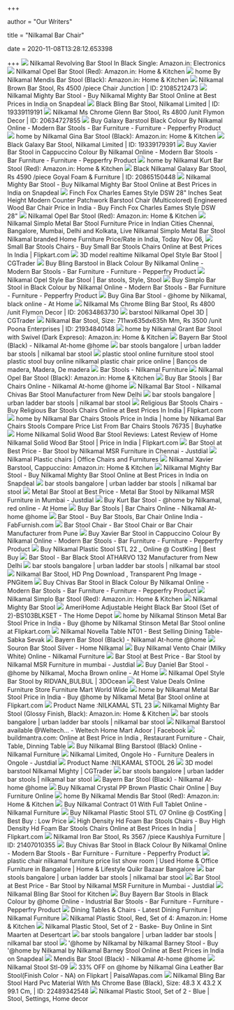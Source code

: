 +++
        
author = "Our Writers"
        
title = "Nilkamal Bar Chair"
        
date = 2020-11-08T13:28:12.653398
        
+++
[ ![](https://images-na.ssl-images-amazon.com/images/I/41jqpGDq9tL.jpg)](https://images-na.ssl-images-amazon.com/images/I/41jqpGDq9tL.jpg) Nilkamal Revolving Bar Stool In Black Single: Amazon.in: Electronics
[ ![](https://images-na.ssl-images-amazon.com/images/I/51L2CXb1FVL._SX355_.jpg)](https://images-na.ssl-images-amazon.com/images/I/51L2CXb1FVL._SX355_.jpg) Nilkamal Opel Bar Stool (Red): Amazon.in: Home & Kitchen
[ ![](https://images-na.ssl-images-amazon.com/images/I/51Lku3b7jfL._SY355_.jpg)](https://images-na.ssl-images-amazon.com/images/I/51Lku3b7jfL._SY355_.jpg) home By Nilkamal Mendis Bar Stool (Black): Amazon.in: Home & Kitchen
[ ![](https://5.imimg.com/data5/SN/QT/IK/SELLER-88271411/bar-stool-500x500.JPG)](https://5.imimg.com/data5/SN/QT/IK/SELLER-88271411/bar-stool-500x500.JPG) Nilkamal Brown Bar Stool, Rs 4500 /piece Chair Junction | ID: 21085212473
[ ![](https://n1.sdlcdn.com/imgs/b/w/d/home-Mighty-Bar-Stool-SDL960924643-2-d7b51.jpg)](https://n1.sdlcdn.com/imgs/b/w/d/home-Mighty-Bar-Stool-SDL960924643-2-d7b51.jpg) Nilkamal Mighty Bar Stool - Buy Nilkamal Mighty Bar Stool Online at Best  Prices in India on Snapdeal
[ ![](https://5.imimg.com/data5/QE/MG/MY-10822034/bling-barstool-500x500.png)](https://5.imimg.com/data5/QE/MG/MY-10822034/bling-barstool-500x500.png) Black Bling Bar Stool, Nilkamal Limited | ID: 19339119191
[ ![](https://5.imimg.com/data5/BJ/NT/MJ/SELLER-10778396/glenn-bar-stool-250x250.jpg)](https://5.imimg.com/data5/BJ/NT/MJ/SELLER-10778396/glenn-bar-stool-250x250.jpg) Nilkamal Ms Chrome Glenn Bar Stool, Rs 4800 /unit Flymon Decor | ID:  20634727855
[ ![](https://ii1.pepperfry.com/media/catalog/product/g/a/568x625/galaxy-barstool-black-colour-by-nilkamal-galaxy-barstool-black-colour-by-nilkamal-bos67b.jpg)](https://ii1.pepperfry.com/media/catalog/product/g/a/568x625/galaxy-barstool-black-colour-by-nilkamal-galaxy-barstool-black-colour-by-nilkamal-bos67b.jpg) Buy Galaxy Barstool Black Colour By Nilkamal Online - Modern Bar Stools -  Bar Furniture - Furniture - Pepperfry Product
[ ![](https://images-na.ssl-images-amazon.com/images/I/61uFGIGVGtL._SL1500_.jpg)](https://images-na.ssl-images-amazon.com/images/I/61uFGIGVGtL._SL1500_.jpg) home by Nilkamal Gina Bar Stool (Black): Amazon.in: Home & Kitchen
[ ![](https://5.imimg.com/data5/NK/BW/MY-10822034/galaxy-barstool-500x500.png)](https://5.imimg.com/data5/NK/BW/MY-10822034/galaxy-barstool-500x500.png) Black Galaxy Bar Stool, Nilkamal Limited | ID: 19339179391
[ ![](https://ii1.pepperfry.com/media/catalog/product/x/a/568x625/xavier-bar-stool-in-cappuccino-colour-by-nilkamal-xavier-bar-stool-in-cappuccino-colour-by-nilkamal-ccpno6.jpg)](https://ii1.pepperfry.com/media/catalog/product/x/a/568x625/xavier-bar-stool-in-cappuccino-colour-by-nilkamal-xavier-bar-stool-in-cappuccino-colour-by-nilkamal-ccpno6.jpg) Buy Xavier Bar Stool in Cappuccino Colour By Nilkamal Online - Modern Bar  Stools - Bar Furniture - Furniture - Pepperfry Product
[ ![](https://images-na.ssl-images-amazon.com/images/I/412fRAM4imL.jpg)](https://images-na.ssl-images-amazon.com/images/I/412fRAM4imL.jpg) home by Nilkamal Kurt Bar Stool (Red): Amazon.in: Home & Kitchen
[ ![](https://5.imimg.com/data5/WS/MI/QT/SELLER-4081295/galaxy-bar-stool-500x500.jpg)](https://5.imimg.com/data5/WS/MI/QT/SELLER-4081295/galaxy-bar-stool-500x500.jpg) Black Nilkamal Galaxy Bar Stool, Rs 4590 /piece Goyal Foam & Furniture |  ID: 20865150448
[ ![](https://n1.sdlcdn.com/imgs/b/w/d/home-Mighty-Bar-Stool-SDL960924643-4-68902.jpg)](https://n1.sdlcdn.com/imgs/b/w/d/home-Mighty-Bar-Stool-SDL960924643-4-68902.jpg) Nilkamal Mighty Bar Stool - Buy Nilkamal Mighty Bar Stool Online at Best  Prices in India on Snapdeal
[ ![](https://rukminim1.flixcart.com/image/312/312/jly1wnk0/bar-stool-chair/a/j/f/brown-foam-fibsgrantbarbsdex-home-by-nilkamal-dark-expreso-original-imaf8ymur7xyzadz.jpeg?q=70)](https://rukminim1.flixcart.com/image/312/312/jly1wnk0/bar-stool-chair/a/j/f/brown-foam-fibsgrantbarbsdex-home-by-nilkamal-dark-expreso-original-imaf8ymur7xyzadz.jpeg?q=70) Finch Fox Charles Eames Style DSW 28" Inches Seat Height Modern Counter  Patchwork Barstool Chair (Multicolored) Engineered Wood Bar Chair Price in  India - Buy Finch Fox Charles Eames Style DSW 28"
[ ![](https://m.media-amazon.com/images/I/7197TGi6s2L._AC_SS350_.jpg)](https://m.media-amazon.com/images/I/7197TGi6s2L._AC_SS350_.jpg) Nilkamal Opel Bar Stool (Red): Amazon.in: Home & Kitchen
[ ![](http://img.fkcdn.com/image/bar-stool-chair/g/8/5/flsimplobarsred-carbon-steel-nilkamal-original-imaeeht9zrqbyxsn.jpeg)](http://img.fkcdn.com/image/bar-stool-chair/g/8/5/flsimplobarsred-carbon-steel-nilkamal-original-imaeeht9zrqbyxsn.jpeg) Nilkamal Simplo Metal Bar Stool Furniture Price in Indian Cities Chennai,  Bangalore, Mumbai, Delhi and Kolkata, Live Nilkamal Simplo Metal Bar Stool  Nilkamal branded Home Furniture Price/Rate in India, Today Nov 06,
[ ![](https://rukminim1.flixcart.com/image/612/612/jw84ya80/bar-stool-chair/3/h/f/na-carbon-steel-iglennbarstlblk-nilkamal-black-original-imafgyb6afzezegh.jpeg?q=70)](https://rukminim1.flixcart.com/image/612/612/jw84ya80/bar-stool-chair/3/h/f/na-carbon-steel-iglennbarstlblk-nilkamal-black-original-imafgyb6afzezegh.jpeg?q=70) Small Bar Stools Chairs - Buy Small Bar Stools Chairs Online at Best Prices  In India | Flipkart.com
[ ![](https://img2.cgtrader.com/items/1860229/b0a14086b7/nilkamal-opel-style-bar-stool-3d-model-low-poly-max-obj-mtl-3ds-fbx.jpg)](https://img2.cgtrader.com/items/1860229/b0a14086b7/nilkamal-opel-style-bar-stool-3d-model-low-poly-max-obj-mtl-3ds-fbx.jpg) 3D model realtime Nilkamal Opel Style Bar Stool | CGTrader
[ ![](https://ii1.pepperfry.com/media/catalog/product/b/l/800x880/bling-barstool-in-black-colour-by-nilkamal-bling-barstool-in-black-colour-by-nilkamal-aqwqwp.jpg)](https://ii1.pepperfry.com/media/catalog/product/b/l/800x880/bling-barstool-in-black-colour-by-nilkamal-bling-barstool-in-black-colour-by-nilkamal-aqwqwp.jpg) Buy Bling Barstool in Black Colour By Nilkamal Online - Modern Bar Stools -  Bar Furniture - Furniture - Pepperfry Product
[ ![](https://i.pinimg.com/originals/7f/ab/72/7fab7254dc32ce037ea084b97b338137.jpg)](https://i.pinimg.com/originals/7f/ab/72/7fab7254dc32ce037ea084b97b338137.jpg) Nilkamal Opel Style Bar Stool | Bar stools, Style, Stool
[ ![](https://ii1.pepperfry.com/media/catalog/product/s/i/800x880/simplo-bar-stool-in-black-colour-by-nilkamal-simplo-bar-stool-in-black-colour-by-nilkamal-vqpewv.jpg)](https://ii1.pepperfry.com/media/catalog/product/s/i/800x880/simplo-bar-stool-in-black-colour-by-nilkamal-simplo-bar-stool-in-black-colour-by-nilkamal-vqpewv.jpg) Buy Simplo Bar Stool in Black Colour by Nilkamal Online - Modern Bar Stools  - Bar Furniture - Furniture - Pepperfry Product
[ ![](https://t.infibeam.com/img/othe/7273534/08/88/ginabarstoolblackfibsginalvbswht1.jpg.80f6c30888.989x511x577.jpg)](https://t.infibeam.com/img/othe/7273534/08/88/ginabarstoolblackfibsginalvbswht1.jpg.80f6c30888.989x511x577.jpg) Buy Gina Bar Stool - @home by Nilkamal, black online - At Home
[ ![](https://5.imimg.com/data5/JZ/BE/HP/SELLER-10778396/bling-bar-stool-500x500.jpg)](https://5.imimg.com/data5/JZ/BE/HP/SELLER-10778396/bling-bar-stool-500x500.jpg) Nilkamal Ms Chrome Bling Bar Stool, Rs 4800 /unit Flymon Decor | ID:  20634863730
[ ![](https://img1.cgtrader.com/items/1838424/b414809e06/barstool-nilkamal-opel-3d-model-max-obj-mtl-3ds-fbx-dwg.jpg)](https://img1.cgtrader.com/items/1838424/b414809e06/barstool-nilkamal-opel-3d-model-max-obj-mtl-3ds-fbx-dwg.jpg) barstool Nilkamal Opel 3D | CGTrader
[ ![](https://5.imimg.com/data5/NB/HI/KN/SELLER-98978891/aaa-250x250.jpg)](https://5.imimg.com/data5/NB/HI/KN/SELLER-98978891/aaa-250x250.jpg) Nilkamal Bar Stool, Size: 711wx635dx635h Mm, Rs 3500 /unit Poona  Enterprises | ID: 21934840148
[ ![](https://images-na.ssl-images-amazon.com/images/I/71vPlUyrY4L._SY355_.jpg)](https://images-na.ssl-images-amazon.com/images/I/71vPlUyrY4L._SY355_.jpg) home by Nilkamal Grant Bar Stool with Swivel (Dark Expreso): Amazon.in:  Home & Kitchen
[ ![](https://cdn.shopify.com/s/files/1/0099/2867/1291/products/bayernbarstoolblack.jpg.8a774cecf5.989xx_2000x.jpg?v=1550558316)](https://cdn.shopify.com/s/files/1/0099/2867/1291/products/bayernbarstoolblack.jpg.8a774cecf5.989xx_2000x.jpg?v=1550558316) Bayern Bar Stool (Black) - Nilkamal At-home @home
[ ![](https://rngfurnitures.com/wp-content/uploads/2020/09/1-59.jpg)](https://rngfurnitures.com/wp-content/uploads/2020/09/1-59.jpg) bar stools bangalore | urban ladder bar stools | nilkamal bar stool
[ ![](https://i.pinimg.com/originals/16/57/6c/16576c5146639596dee2e066ccc0a420.jpg)](https://i.pinimg.com/originals/16/57/6c/16576c5146639596dee2e066ccc0a420.jpg) plastic stool online furniture stool stool plastic stool buy online nilkamal  plastic chair price online | Bancos de madera, Madera, De madera
[ ![](https://cdn.shopify.com/s/files/1/0044/1208/0217/files/Home_Furniture_Dining_Mobile_index_600X470_Px_F_5e03895c-7e71-407d-a2cb-de2b884d1fb0.png?v=1579088077)](https://cdn.shopify.com/s/files/1/0044/1208/0217/files/Home_Furniture_Dining_Mobile_index_600X470_Px_F_5e03895c-7e71-407d-a2cb-de2b884d1fb0.png?v=1579088077) Bar Stools - Nilkamal Furniture
[ ![](https://images-na.ssl-images-amazon.com/images/I/519I-pMc3NL._SL1000_.jpg)](https://images-na.ssl-images-amazon.com/images/I/519I-pMc3NL._SL1000_.jpg) Nilkamal Opel Bar Stool (Black): Amazon.in: Home & Kitchen
[ ![](https://cdn.shopify.com/s/files/1/0099/2867/1291/products/fibszacklvbsdbwn01.jpg.9c3ec7f23a.989xx_900x.jpg?v=1553233459)](https://cdn.shopify.com/s/files/1/0099/2867/1291/products/fibszacklvbsdbwn01.jpg.9c3ec7f23a.989xx_900x.jpg?v=1553233459) Buy Bar Stools | Bar Chairs Online - Nilkamal At-home @home
[ ![](https://5.imimg.com/data5/RR/UR/DU/SELLER-4081295/chivas-bar-stool-500x500.jpg)](https://5.imimg.com/data5/RR/UR/DU/SELLER-4081295/chivas-bar-stool-500x500.jpg) Nilkamal Bar Stool - Nilkamal Chivas Bar Stool Manufacturer from New Delhi
[ ![](https://rngfurnitures.com/wp-content/uploads/2020/09/1-57.jpg)](https://rngfurnitures.com/wp-content/uploads/2020/09/1-57.jpg) bar stools bangalore | urban ladder bar stools | nilkamal bar stool
[ ![](https://rukminim1.flixcart.com/image/612/612/jw0zr0w0/bar-stool-chair/g/5/d/na-carbon-steel-ichivasbarstlblk-nilkamal-black-original-imafgt7e6jhp8yrs.jpeg?q=70)](https://rukminim1.flixcart.com/image/612/612/jw0zr0w0/bar-stool-chair/g/5/d/na-carbon-steel-ichivasbarstlblk-nilkamal-black-original-imafgt7e6jhp8yrs.jpeg?q=70) Religious Bar Stools Chairs - Buy Religious Bar Stools Chairs Online at  Best Prices In India | Flipkart.com
[ ![](https://rukminim1.flixcart.com/image/300/300/bar-stool-chair/h/h/k/fibsmndisbsssred-carbon-steel-home-red-red-original-imaearpsgzhwsbyp.jpeg?q=90)](https://rukminim1.flixcart.com/image/300/300/bar-stool-chair/h/h/k/fibsmndisbsssred-carbon-steel-home-red-red-original-imaearpsgzhwsbyp.jpeg?q=90) home by Nilkamal Bar Chairs Stools Price in India | home by Nilkamal Bar  Chairs Stools Compare Price List From Bar Chairs Stools 76735 | Buyhatke
[ ![](https://rukminim1.flixcart.com/image/312/312/jlzhci80/bar-stool-chair/k/v/v/cappuccino-rubber-wood-fibsdanieldbslmbwn-home-by-nilkamal-original-imaf8zzyvmb68fqe.jpeg?q=70)](https://rukminim1.flixcart.com/image/312/312/jlzhci80/bar-stool-chair/k/v/v/cappuccino-rubber-wood-fibsdanieldbslmbwn-home-by-nilkamal-original-imaf8zzyvmb68fqe.jpeg?q=70) Home Nilkamal Solid Wood Bar Stool Reviews: Latest Review of Home Nilkamal  Solid Wood Bar Stool | Price in India | Flipkart.com
[ ![](https://images.jdmagicbox.com/quickquotes/images_main/bar-stool-330221980-297on.jpeg)](https://images.jdmagicbox.com/quickquotes/images_main/bar-stool-330221980-297on.jpeg) Bar Stool at Best Price - Bar Stool by Nilkamal MSR Furniture in Chennai -  Justdial
[ ![](https://officefurnituresonline.files.wordpress.com/2014/04/buy-chair.jpg)](https://officefurnituresonline.files.wordpress.com/2014/04/buy-chair.jpg) Nilkamal Plastic chairs | Office Chairs and Furnitures
[ ![](https://images-na.ssl-images-amazon.com/images/I/81HyWK6e2nL._SX425_.jpg)](https://images-na.ssl-images-amazon.com/images/I/81HyWK6e2nL._SX425_.jpg) Nilkamal Xavier Barstool, Cappuccino: Amazon.in: Home & Kitchen
[ ![](https://n1.sdlcdn.com/imgs/b/w/d/home-Mighty-Bar-Stool-SDL960924643-3-236cd.jpg)](https://n1.sdlcdn.com/imgs/b/w/d/home-Mighty-Bar-Stool-SDL960924643-3-236cd.jpg) Nilkamal Mighty Bar Stool - Buy Nilkamal Mighty Bar Stool Online at Best  Prices in India on Snapdeal
[ ![](https://cdn.statically.io/img/rngfurnitures.com/f=auto%2Cq=30/wp-content/uploads/2020/06/A6571-X.jpg)](https://cdn.statically.io/img/rngfurnitures.com/f=auto%2Cq=30/wp-content/uploads/2020/06/A6571-X.jpg) bar stools bangalore | urban ladder bar stools | nilkamal bar stool
[ ![](https://images.jdmagicbox.com/quickquotes/images_main/Metal-Bar-Stool-330504463-g07a4.jpg)](https://images.jdmagicbox.com/quickquotes/images_main/Metal-Bar-Stool-330504463-g07a4.jpg) Metal Bar Stool at Best Price - Metal Bar Stool by Nilkamal MSR Furniture  in Mumbai - Justdial
[ ![](https://t.infibeam.com/img/othe/7273534/a6/69/fibsmarthalvbscmp.jpg.d78d6ca669.989x220x221.jpg)](https://t.infibeam.com/img/othe/7273534/a6/69/fibsmarthalvbscmp.jpg.d78d6ca669.989x220x221.jpg) Buy Kurt Bar Stool - @home by Nilkamal, red online - At Home
[ ![](https://cdn.shopify.com/s/files/1/0099/2867/1291/products/fibsearllvbsdbwn01.jpg.9becce24b1.989xx_900x.jpg?v=1553233446)](https://cdn.shopify.com/s/files/1/0099/2867/1291/products/fibsearllvbsdbwn01.jpg.9becce24b1.989xx_900x.jpg?v=1553233446) Buy Bar Stools | Bar Chairs Online - Nilkamal At-home @home
[ ![](https://i.pinimg.com/originals/18/1c/a4/181ca4e01184bf80a110baf032ddd8b2.jpg)](https://i.pinimg.com/originals/18/1c/a4/181ca4e01184bf80a110baf032ddd8b2.jpg) Bar Stool - Buy Bar Stools, Bar Chair Online India - FabFurnish.com
[ ![](https://5.imimg.com/data5/YG/MC/MY-1737518/bar-stool-or-chairs-in-high-quality-250x250.jpg)](https://5.imimg.com/data5/YG/MC/MY-1737518/bar-stool-or-chairs-in-high-quality-250x250.jpg) Bar Stool Chair - Bar Stool Chair or Bar Chair Manufacturer from Pune
[ ![](https://ii2.pepperfry.com/media/catalog/product/x/a/494x544/xavier-barstool-in-cappuccino-colour-by-nilkamal-xavier-barstool-in-cappuccino-colour-by-nilkamal-24zzuc.jpg)](https://ii2.pepperfry.com/media/catalog/product/x/a/494x544/xavier-barstool-in-cappuccino-colour-by-nilkamal-xavier-barstool-in-cappuccino-colour-by-nilkamal-24zzuc.jpg) Buy Xavier Bar Stool in Cappuccino Colour By Nilkamal Online - Modern Bar  Stools - Bar Furniture - Furniture - Pepperfry Product
[ ![](https://www.costking.in/media/catalog/product/cache/1/image/710x550/9df78eab33525d08d6e5fb8d27136e95/n/i/nilkamal_plastic_stool_stl_22_set_of_3-1.jpg)](https://www.costking.in/media/catalog/product/cache/1/image/710x550/9df78eab33525d08d6e5fb8d27136e95/n/i/nilkamal_plastic_stool_stl_22_set_of_3-1.jpg) Buy Nilkamal Plastic Stool STL 22 _ Online @ CostKing | Best Buy
[ ![](https://5.imimg.com/data5/RK/OU/MY-64853152/nilkamal-leather-bar-stool-500x500.jpg)](https://5.imimg.com/data5/RK/OU/MY-64853152/nilkamal-leather-bar-stool-500x500.jpg) Bar Stool - Bar Black Stool ATHARVO 132 Manufacturer from New Delhi
[ ![](https://cdn.statically.io/img/rngfurnitures.com/f=auto%2Cq=30/wp-content/uploads/2020/06/A6570-X1.jpg)](https://cdn.statically.io/img/rngfurnitures.com/f=auto%2Cq=30/wp-content/uploads/2020/06/A6570-X1.jpg) bar stools bangalore | urban ladder bar stools | nilkamal bar stool
[ ![](https://www.pngitem.com/pimgs/m/75-756654_nilkamal-bar-stool-hd-png-download.png)](https://www.pngitem.com/pimgs/m/75-756654_nilkamal-bar-stool-hd-png-download.png) Nilkamal Bar Stool, HD Png Download , Transparent Png Image - PNGitem
[ ![](https://ii1.pepperfry.com/media/catalog/product/c/h/494x544/chivas-barstool-in-black-colour-by-nilkamal-chivas-barstool-in-black-colour-by-nilkamal-6kg5sw.jpg)](https://ii1.pepperfry.com/media/catalog/product/c/h/494x544/chivas-barstool-in-black-colour-by-nilkamal-chivas-barstool-in-black-colour-by-nilkamal-6kg5sw.jpg) Buy Chivas Bar Stool in Black Colour By Nilkamal Online - Modern Bar Stools  - Bar Furniture - Furniture - Pepperfry Product
[ ![](https://images-na.ssl-images-amazon.com/images/I/51GxoD9Lc7L._SL1000_.jpg)](https://images-na.ssl-images-amazon.com/images/I/51GxoD9Lc7L._SL1000_.jpg) Nilkamal Simplo Bar Stool (Red): Amazon.in: Home & Kitchen
[ ![](https://n3.sdlcdn.com/imgs/b/w/d/home-Mighty-Bar-Stool-SDL960924643-5-19659.jpg)](https://n3.sdlcdn.com/imgs/b/w/d/home-Mighty-Bar-Stool-SDL960924643-5-19659.jpg) Nilkamal Mighty Bar Stool
[ ![](https://images.homedepot-static.com/productImages/d85b53cf-2c7c-4037-9042-c01050db9265/svn/black-chrome-amerihome-bar-stools-bs103blkset-64_600.jpg)](https://images.homedepot-static.com/productImages/d85b53cf-2c7c-4037-9042-c01050db9265/svn/black-chrome-amerihome-bar-stools-bs103blkset-64_600.jpg) AmeriHome Adjustable Height Black Bar Stool (Set of 2)-BS103BLKSET - The  Home Depot
[ ![](https://rukminim1.flixcart.com/image/352/352/bar-stool-chair/x/t/m/flbsstinsonbsssolv-wrought-iron-home-na-na-original-imaebh5zytdghjmw.jpeg?q=70)](https://rukminim1.flixcart.com/image/352/352/bar-stool-chair/x/t/m/flbsstinsonbsssolv-wrought-iron-home-na-na-original-imaebh5zytdghjmw.jpeg?q=70) home by Nilkamal Stinson Metal Bar Stool Price in India - Buy @home by  Nilkamal Stinson Metal Bar Stool online at Flipkart.com
[ ![](https://www.sabkasevak.com/images/thumbs/0004316_nilkamal-novella-table-nt01-best-selling-dining-table_360.jpeg)](https://www.sabkasevak.com/images/thumbs/0004316_nilkamal-novella-table-nt01-best-selling-dining-table_360.jpeg) Nilkamal Novella Table NT01 - Best Selling Dining Table-Sabka Sevak
[ ![](https://cdn.shopify.com/s/files/1/0099/2867/1291/products/bayernbarstoollightoakfibsbayernbarbsoak02.jpg.695232b674.989xx_400x.jpg?v=1552718750)](https://cdn.shopify.com/s/files/1/0099/2867/1291/products/bayernbarstoollightoakfibsbayernbarbsoak02.jpg.695232b674.989xx_400x.jpg?v=1552718750) Bayern Bar Stool (Black) - Nilkamal At-home @home
[ ![](https://cdn.shopclues.com/images/thumbnails/24499/320/320/souronbarstoolsilverfibssouronbsssslv1441442804.jpg)](https://cdn.shopclues.com/images/thumbnails/24499/320/320/souronbarstoolsilverfibssouronbsssslv1441442804.jpg) Souron Bar Stool Silver - Home Nilkamal
[ ![](https://cdn.shopify.com/s/files/1/0044/1208/0217/products/VENTO_CHAIR_MILKY_WHITE_01_2000x.jpg?v=1567845665)](https://cdn.shopify.com/s/files/1/0044/1208/0217/products/VENTO_CHAIR_MILKY_WHITE_01_2000x.jpg?v=1567845665) Buy Nilkamal Vento Chair (Milky White) Online - Nilkamal Furniture
[ ![](https://images.jdmagicbox.com/quickquotes/images_main/bar-stool-330221983-o4nx2.jpeg)](https://images.jdmagicbox.com/quickquotes/images_main/bar-stool-330221983-o4nx2.jpeg) Bar Stool at Best Price - Bar Stool by Nilkamal MSR Furniture in mumbai -  Justdial
[ ![](https://t.infibeam.com/img/othe/7273534/92/37/danielbarstoolmochabrownfibsdanieldbslmbwn01.jpg.77629b9237.989x1000x951.jpg)](https://t.infibeam.com/img/othe/7273534/92/37/danielbarstoolmochabrownfibsdanieldbslmbwn01.jpg.77629b9237.989x1000x951.jpg) Buy Daniel Bar Stool - @home by Nilkamal, Mocha Brown online - At Home
[ ![](https://3docean.img.customer.envatousercontent.com/files/258484798/Preview%20Image.jpg?auto=compress%2Cformat&fit=crop&crop=top&max-h=8000&max-w=590&s=c078b42f46c54830db6631705a4d27e9)](https://3docean.img.customer.envatousercontent.com/files/258484798/Preview%20Image.jpg?auto=compress%2Cformat&fit=crop&crop=top&max-h=8000&max-w=590&s=c078b42f46c54830db6631705a4d27e9) Nilkamal Opel Style Bar Stool by RIDVAN_BULBUL | 3DOcean
[ ![](https://furnituremartworldwide.com/assets/newimages/black-wrought-iron-fibsbayernbarbsoak-home-by-nilkamal-black-original-imafed25ubamb3kf.jpg)](https://furnituremartworldwide.com/assets/newimages/black-wrought-iron-fibsbayernbarbsoak-home-by-nilkamal-black-original-imafed25ubamb3kf.jpg) Best Value Deals Online Furniture Store Furniture Mart World Wide
[ ![](https://rukminim1.flixcart.com/image/352/352/bar-stool-chair/q/s/d/fioccosmosocnrred-carbon-steel-home-red-red-original-imae9efapzpjshke.jpeg?q=70)](https://rukminim1.flixcart.com/image/352/352/bar-stool-chair/q/s/d/fioccosmosocnrred-carbon-steel-home-red-red-original-imae9efapzpjshke.jpeg?q=70) home by Nilkamal Metal Bar Stool Price in India - Buy @home by Nilkamal  Metal Bar Stool online at Flipkart.com
[ ![](https://bdkmart.com/uploads/products/nilkaml_stl_thumb.jpg)](https://bdkmart.com/uploads/products/nilkaml_stl_thumb.jpg) Product Name :NILKAMAL STL 23
[ ![](https://images-na.ssl-images-amazon.com/images/I/51j38vG9tsL._SX355_.jpg)](https://images-na.ssl-images-amazon.com/images/I/51j38vG9tsL._SX355_.jpg) Nilkamal Mighty Bar Stool (Glossy Finish, Black): Amazon.in: Home & Kitchen
[ ![](https://rngfurnitures.com/wp-content/uploads/2020/09/1-zoom.jpg)](https://rngfurnitures.com/wp-content/uploads/2020/09/1-zoom.jpg) bar stools bangalore | urban ladder bar stools | nilkamal bar stool
[ ![](https://lookaside.fbsbx.com/lookaside/crawler/media/?media_id=1051301785290000)](https://lookaside.fbsbx.com/lookaside/crawler/media/?media_id=1051301785290000) Nilkamal Barstool available @Weltech... - Weltech Home Mart Adoor | Facebook
[ ![](http://cdn.buildmantra.com/subcategoryImages/subcategory1_31.jpg)](http://cdn.buildmantra.com/subcategoryImages/subcategory1_31.jpg) buildmantra.com: Online at Best Price in India , Restaurant Furniture -  Chair, Table, Dinning Table
[ ![](https://cdn.shopify.com/s/files/1/0044/1208/0217/products/IBLINGBARSTLBLK_07_2000x.jpg?v=1567845550)](https://cdn.shopify.com/s/files/1/0044/1208/0217/products/IBLINGBARSTLBLK_07_2000x.jpg?v=1567845550) Buy Nilkamal Bling Barstool (Black) Online - Nilkamal Furniture
[ ![](https://content3.jdmagicbox.com/comp/ongole/k8/9999p8592.8592.150415131540.u6k8/catalogue/nilkamal-limited-ongole-furniture-dealers-b19jygxylt.jpg?clr=523314)](https://content3.jdmagicbox.com/comp/ongole/k8/9999p8592.8592.150415131540.u6k8/catalogue/nilkamal-limited-ongole-furniture-dealers-b19jygxylt.jpg?clr=523314) Nilkamal Limited, Ongole Ho - Furniture Dealers in Ongole - Justdial
[ ![](https://www.bdkmart.com/uploads/products/STOOL_26_thumb.jpg)](https://www.bdkmart.com/uploads/products/STOOL_26_thumb.jpg) Product Name :NILKAMAL STOOL 26
[ ![](https://img1.cgtrader.com/items/1838422/384d34237b/large/barstool-nilkamal-mighty-3d-model-max-obj-mtl-3ds-fbx-dwg.jpg)](https://img1.cgtrader.com/items/1838422/384d34237b/large/barstool-nilkamal-mighty-3d-model-max-obj-mtl-3ds-fbx-dwg.jpg) 3D model barstool Nilkamal Mighty | CGTrader
[ ![](https://rngfurnitures.com/wp-content/uploads/2020/09/1-58.jpg)](https://rngfurnitures.com/wp-content/uploads/2020/09/1-58.jpg) bar stools bangalore | urban ladder bar stools | nilkamal bar stool
[ ![](https://cdn.shopify.com/s/files/1/0099/2867/1291/products/bayernbarstoollightoakfibsbayernbarbsoak05.jpg.794b995766.989xx_400x.jpg?v=1552718750)](https://cdn.shopify.com/s/files/1/0099/2867/1291/products/bayernbarstoollightoakfibsbayernbarbsoak05.jpg.794b995766.989xx_400x.jpg?v=1552718750) Bayern Bar Stool (Black) - Nilkamal At-home @home
[ ![](https://cdn.furnituremagik.com/wp-content/uploads/2019/08/Nilkamal-Crystal-PP-Brown-Plastic-Chair-3.png)](https://cdn.furnituremagik.com/wp-content/uploads/2019/08/Nilkamal-Crystal-PP-Brown-Plastic-Chair-3.png) Buy Nilkamal Crystal PP Brown Plastic Chair Online | Buy Furniture Online
[ ![](https://images-na.ssl-images-amazon.com/images/I/51cRD30GseL._SL1000_.jpg)](https://images-na.ssl-images-amazon.com/images/I/51cRD30GseL._SL1000_.jpg) home By Nilkamal Mendis Bar Stool (Red): Amazon.in: Home & Kitchen
[ ![](https://cdn.shopify.com/s/files/1/0044/1208/0217/products/CONTRACT01_FUL_TABLET_SOFT_PVC_W_ARM_BLK_CONT01FTABSPVABLK_5_2000x.jpg?v=1599815108)](https://cdn.shopify.com/s/files/1/0044/1208/0217/products/CONTRACT01_FUL_TABLET_SOFT_PVC_W_ARM_BLK_CONT01FTABSPVABLK_5_2000x.jpg?v=1599815108) Buy Nilkamal Contract 01 With Full Tablet Online - Nilkamal Furniture
[ ![](https://www.costking.in/media/catalog/product/cache/1/image/710x550/9df78eab33525d08d6e5fb8d27136e95/n/i/nilkamal_plastic_stool_stl_07_set_of_6-1.jpg)](https://www.costking.in/media/catalog/product/cache/1/image/710x550/9df78eab33525d08d6e5fb8d27136e95/n/i/nilkamal_plastic_stool_stl_07_set_of_6-1.jpg) Buy Nilkamal Plastic Stool STL 07 Online @ CostKing | Best Buy : Low Price
[ ![](https://rukminim1.flixcart.com/image/612/612/juwzf680/bar-stool-chair/n/c/k/brown-mango-wood-flslmaptavtbslwlt-home-by-nilkamal-walnut-original-imaffxhbhfrg5vjj.jpeg?q=70)](https://rukminim1.flixcart.com/image/612/612/juwzf680/bar-stool-chair/n/c/k/brown-mango-wood-flslmaptavtbslwlt-home-by-nilkamal-walnut-original-imaffxhbhfrg5vjj.jpeg?q=70) High Density Hd Foam Bar Stools Chairs - Buy High Density Hd Foam Bar  Stools Chairs Online at Best Prices In India | Flipkart.com
[ ![](https://5.imimg.com/data5/OU/LS/AX/SELLER-4228977/iron-bar-stool-500x500.jpg)](https://5.imimg.com/data5/OU/LS/AX/SELLER-4228977/iron-bar-stool-500x500.jpg) Nilkamal Iron Bar Stool, Rs 3567 /piece Kaushlya Furniture | ID: 21407010355
[ ![](https://ii2.pepperfry.com/media/catalog/product/c/h/800x880/chivas-barstool-in-black-colour-by-nilkamal-chivas-barstool-in-black-colour-by-nilkamal-wa7upr.jpg)](https://ii2.pepperfry.com/media/catalog/product/c/h/800x880/chivas-barstool-in-black-colour-by-nilkamal-chivas-barstool-in-black-colour-by-nilkamal-wa7upr.jpg) Buy Chivas Bar Stool in Black Colour By Nilkamal Online - Modern Bar Stools  - Bar Furniture - Furniture - Pepperfry Product
[ ![](https://teja8.kuikr.com/i4/20200318/Bayern-Iron-Frame-Bar-Chair-by-Nilkamal-VB201705171774173-ak_LWBP894704454-1584550449.jpeg)](https://teja8.kuikr.com/i4/20200318/Bayern-Iron-Frame-Bar-Chair-by-Nilkamal-VB201705171774173-ak_LWBP894704454-1584550449.jpeg) plastic chair nilkamal furniture price list show room | Used Home & Office  Furniture in Bangalore | Home & Lifestyle Quikr Bazaar Bangalore
[ ![](https://rngfurnitures.com/wp-content/uploads/2020/09/1-56.jpg)](https://rngfurnitures.com/wp-content/uploads/2020/09/1-56.jpg) bar stools bangalore | urban ladder bar stools | nilkamal bar stool
[ ![](https://images.jdmagicbox.com/quickquotes/images_main/bar-stool-330221986-6asvp.jpeg)](https://images.jdmagicbox.com/quickquotes/images_main/bar-stool-330221986-6asvp.jpeg) Bar Stool at Best Price - Bar Stool by Nilkamal MSR Furniture in Mumbai -  Justdial
[ ![](https://cdn.shopify.com/s/files/1/1844/9185/products/SmartSelect_20180901-195609_AliExpress_1024x1024.jpg?v=1594836174)](https://cdn.shopify.com/s/files/1/1844/9185/products/SmartSelect_20180901-195609_AliExpress_1024x1024.jpg?v=1594836174) Nilkamal Bling Bar Stool for Kitchen
[ ![](https://ii1.pepperfry.com/media/catalog/product/b/a/1100x1210/bayern-bar-stools-in-black-colour-by--home-bayern-bar-stools-in-black-colour-by--home-wyafps.jpg)](https://ii1.pepperfry.com/media/catalog/product/b/a/1100x1210/bayern-bar-stools-in-black-colour-by--home-bayern-bar-stools-in-black-colour-by--home-wyafps.jpg) Buy Bayern Bar Stools in Black Colour by @home Online - Industrial Bar  Stools - Bar Furniture - Furniture - Pepperfry Product
[ ![](https://cdn.shopify.com/s/files/1/0044/1208/0217/products/SHAHENKROSLTBLBRD_01_large.jpg?v=1598033527)](https://cdn.shopify.com/s/files/1/0044/1208/0217/products/SHAHENKROSLTBLBRD_01_large.jpg?v=1598033527) Dining Tables & Chairs - Latest Dining Furniture | Nilkamal Furniture
[ ![](https://m.media-amazon.com/images/I/419bLVIjKbL._AC_SS350_.jpg)](https://m.media-amazon.com/images/I/419bLVIjKbL._AC_SS350_.jpg) Nilkamal Plastic Stool, Red, Set of 4: Amazon.in: Home & Kitchen
[ ![](https://images-na.ssl-images-amazon.com/images/I/61DAwBlyjiL.jpg)](https://images-na.ssl-images-amazon.com/images/I/61DAwBlyjiL.jpg) Nilkamal Plastic Stool, Set of 2 - Baske- Buy Online in Sint Maarten at  Desertcart
[ ![](https://rngfurnitures.com/wp-content/uploads/2020/09/Industrial-Gray-Metal-30-Inch-Bar-Stool-Set-of-2-Oregon-rcwilley-image1_800.jpg)](https://rngfurnitures.com/wp-content/uploads/2020/09/Industrial-Gray-Metal-30-Inch-Bar-Stool-Set-of-2-Oregon-rcwilley-image1_800.jpg) bar stools bangalore | urban ladder bar stools | nilkamal bar stool
[ ![](https://n4.sdlcdn.com/imgs/b/z/p/home-by-Nilkamal-by-Nilkamal-SDL533631728-1-7a06f.jpg)](https://n4.sdlcdn.com/imgs/b/z/p/home-by-Nilkamal-by-Nilkamal-SDL533631728-1-7a06f.jpg) '@home by Nilkamal by Nilkamal Barney Stool - Buy '@home by Nilkamal by  Nilkamal Barney Stool Online at Best Prices in India on Snapdeal
[ ![](https://cdn.shopify.com/s/files/1/0099/2867/1291/products/MENDIS_HIGH_STOOL_BLACK_FIBSMNDISBSSSBLK_07_2000x.jpg?v=1552718737)](https://cdn.shopify.com/s/files/1/0099/2867/1291/products/MENDIS_HIGH_STOOL_BLACK_FIBSMNDISBSSSBLK_07_2000x.jpg?v=1552718737) Mendis Bar Stool (Black) - Nilkamal At-home @home
[ ![](https://cdn.shopclues.com/images/thumbnails/46010/320/320/IMG2016101517065916073667114768841461476884661.jpg)](https://cdn.shopclues.com/images/thumbnails/46010/320/320/IMG2016101517065916073667114768841461476884661.jpg) Nilkamal Stool Stl-09
[ ![](https://rukminim1.flixcart.com/image/400/400/bar-stool-chair/e/s/4/dbc-682-carbon-steel-mavi-brown-brown-original-imaep3fqfm82seqs.jpeg?q=90)](https://rukminim1.flixcart.com/image/400/400/bar-stool-chair/e/s/4/dbc-682-carbon-steel-mavi-brown-brown-original-imaep3fqfm82seqs.jpeg?q=90) 33% OFF on @home by Nilkamal Gina Leather Bar Stool(Finish Color - NA) on  Flipkart | PaisaWapas.com
[ ![](https://5.imimg.com/data5/JJ/XX/UU/SELLER-41803277/nilkamal-bling-barstool-hard-pvc-material-with-ms-chrome-base-black--500x500.jpg)](https://5.imimg.com/data5/JJ/XX/UU/SELLER-41803277/nilkamal-bling-barstool-hard-pvc-material-with-ms-chrome-base-black--500x500.jpg) Nilkamal Bling Bar Stool Hard Pvc Material With Ms Chrome Base (Black),  Size: 48.3 X 43.2 X 99.1 Cm, | ID: 22489342548
[ ![](https://i.pinimg.com/474x/90/6f/cb/906fcbae5352e962681188febb5746e7.jpg)](https://i.pinimg.com/474x/90/6f/cb/906fcbae5352e962681188febb5746e7.jpg) Nilkamal Plastic Stool, Set of 2 - Blue | Stool, Settings, Home decor
